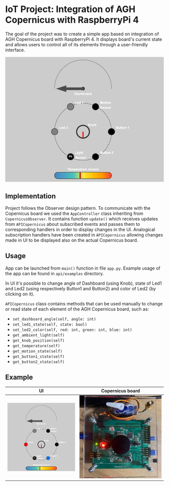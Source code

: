 # IoT Project: Integration of AGH Copernicus with RaspberryPi 4
The goal of the project was to create a simple app based on integration of AGH Copernicus board with RaspberryPi 4. It 
displays board's current state and allows users to control all of its elements through a user-friendly interface.

![picture of initial state](images/initial_state.jpg)

## Implementation
Project follows the Observer design pattern. To communicate with the Copernicus board we used the `AppController` class 
inheriting from `CopernicusObserver`. It contains function `update()` which receives updates from `APICopernicus` about 
subscribed events and passes them to corresponding handlers in order to display changes in the UI. Analogical 
subscription handlers have been created in `APICopernicus` allowing changes made in UI to be displayed also on the 
actual Copernicus board.

## Usage
App can be launched from `main()` function in file `app.py`. Example usage of the app can be found in `api/examples` 
directory.

In UI it's possible to change angle of Dashboard (using Knob), state of Led1 and Led2 (using respectively Button1 and 
Button2) and color of Led2 (by clicking on it).

`APICopernicus` class contains methods that can be used manually to change or read state of each element of the AGH 
Copernicus board, such as:
- `set_dashboard_angle(self, angle: int)`
- `set_led1_state(self, state: bool)`
- `set_led2_color(self, red: int, green: int, blue: int)`
- `get_ambient_light(self)`
- `get_knob_position(self)`
- `get_temperature(self)`
- `get_motion_state(self)`
- `get_button1_state(self)`
- `get_button2_state(self)`

## Example
|                UI                |                 Copernicus board                 |
|:--------------------------------:|:------------------------------------------------:|
| ![Led2 - UI](images/led2_ui.jpg) | ![Led2 - Copernicus](images/led2_copernicus.jpg) |


